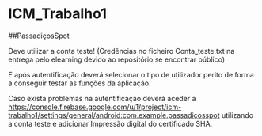 # ICM_Trabalho1

##PassadiçosSpot

Deve utilizar a conta teste! (Credências no ficheiro Conta_teste.txt na entrega pelo elearning devido ao repositório se encontrar público) 


E após autentificação deverá selecionar o tipo de utilizador perito de forma a conseguir testar as funções da aplicação.

Caso exista problemas na autentificação deverá aceder a https://console.firebase.google.com/u/1/project/icm-trabalho1/settings/general/android:com.example.passadicosspot utilizando a conta teste e adicionar Impressão digital do certificado SHA.
